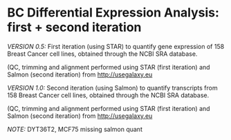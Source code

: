 # BC Differential Expression Analysis: first + second iteration 
*VERSION 0.5:*
First iteration (using STAR) to quantify gene expression of 158 Breast Cancer cell lines, obtained through the NCBI SRA database. 

(QC, trimming and alignment performed using STAR (first iteration) and Salmon (second iteration) from http://usegalaxy.eu

*VERSION 1.0:*
Second iteration (using Salmon) to quantify transcripts from 158 Breast Cancer cell lines, obtained through the NCBI SRA database. 

(QC, trimming and alignment performed using STAR (first iteration) and Salmon (second iteration) from http://usegalaxy.eu

*NOTE:* DYT36T2, MCF75 missing salmon quant
